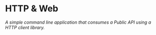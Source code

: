 # HTTP & Web
*A simple command line application that consumes a Public API using a HTTP client library.*
